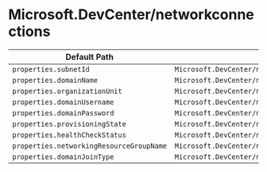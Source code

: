 # Microsoft.DevCenter/networkconnections

| Default Path | Alias |
|---|---|
| `properties.subnetId` | `Microsoft.DevCenter/networkConnections/subnetId` |
| `properties.domainName` | `Microsoft.DevCenter/networkConnections/domainName` |
| `properties.organizationUnit` | `Microsoft.DevCenter/networkConnections/organizationUnit` |
| `properties.domainUsername` | `Microsoft.DevCenter/networkConnections/domainUsername` |
| `properties.domainPassword` | `Microsoft.DevCenter/networkConnections/domainPassword` |
| `properties.provisioningState` | `Microsoft.DevCenter/networkConnections/provisioningState` |
| `properties.healthCheckStatus` | `Microsoft.DevCenter/networkConnections/healthCheckStatus` |
| `properties.networkingResourceGroupName` | `Microsoft.DevCenter/networkConnections/networkingResourceGroupName` |
| `properties.domainJoinType` | `Microsoft.DevCenter/networkConnections/domainJoinType` |

